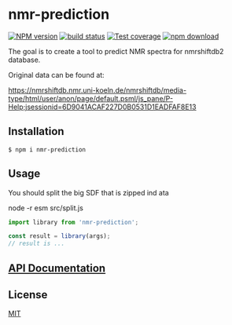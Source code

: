 # nmr-prediction

[![NPM version][npm-image]][npm-url]
[![build status][ci-image]][ci-url]
[![Test coverage][codecov-image]][codecov-url]
[![npm download][download-image]][download-url]

The goal is to create a tool to predict NMR spectra for nmrshiftdb2 database.

Original data can be found at:

https://nmrshiftdb.nmr.uni-koeln.de/nmrshiftdb/media-type/html/user/anon/page/default.psml/js_pane/P-Help;jsessionid=6D9041ACAF227D0B0531D1EADFAF8E13

## Installation

`$ npm i nmr-prediction`

## Usage

You should split the big SDF that is zipped ind ata

node -r esm src/split.js

```js
import library from 'nmr-prediction';

const result = library(args);
// result is ...
```

## [API Documentation](https://cheminfo.github.io/nmr-prediction/)

## License

[MIT](./LICENSE)

[npm-image]: https://img.shields.io/npm/v/nmr-prediction.svg
[npm-url]: https://www.npmjs.com/package/nmr-prediction
[ci-image]: https://github.com/zakodium/nmr-prediction/workflows/Node.js%20CI/badge.svg?branch=master
[ci-url]: https://github.com/zakodium/nmr-prediction/actions?query=workflow%3A%22Node.js+CI%22
[codecov-image]: https://img.shields.io/codecov/c/github/zakodium/nmr-prediction.svg
[codecov-url]: https://codecov.io/gh/zakodium/nmr-prediction
[download-image]: https://img.shields.io/npm/dm/nmr-prediction.svg
[download-url]: https://www.npmjs.com/package/nmr-prediction
